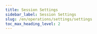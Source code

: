 ```yaml
---
title: Session Settings
sidebar_label: Session Settings
slug: /en/operations/settings/settings
toc_max_heading_level: 2
--- 
```


<!--Do not edit – this file is autogenerated-->
